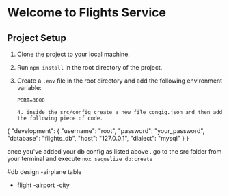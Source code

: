 # Welcome to Flights Service

## Project Setup

1. Clone the project to your local machine.
2. Run `npm install` in the root directory of the project.
3. Create a `.env` file in the root directory and add the following environment variable:

   ```env
   PORT=3000

   4. inside the src/config create a new file congig.json and then add the following piece of code.

{
  "development": {
    "username": "root",
    "password": "your_password",
    "database": "flights_db",
    "host": "127.0.0.1",
    "dialect": "mysql"
  }
}

once you've added your db config as listed above . go to the src folder from your terminal and execute `nox sequelize db:create`


#db design 
-airplane table
- flight
-airport
-city
